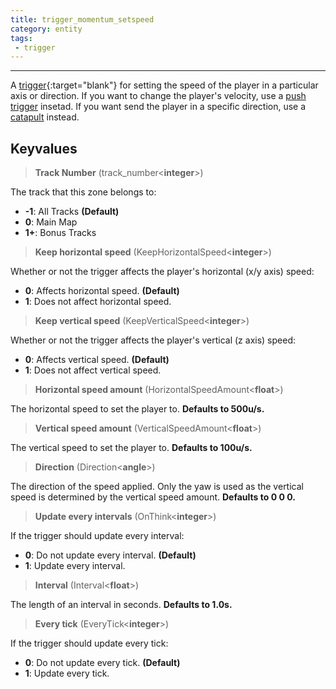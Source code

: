 ```yaml
---
title: trigger_momentum_setspeed
category: entity
tags:
 - trigger
---
```



----


A [trigger](https://developer.valvesoftware.com/wiki/Triggers){:target="blank"} for setting the speed of the player in a particular axis or direction.
If you want to change the player's velocity, use a [push trigger](/entity/trigger_momentum_push/) insetad.
If you want send the player in a specific direction, use a [catapult](/entity/trigger_momentum_catapult/) instead.


## Keyvalues

>**Track Number** (track_number&lt;**integer**&gt;)

The track that this zone belongs to:

 - **-1**: All Tracks **(Default)**
 - **0**: Main Map
 - **1+**: Bonus Tracks

>**Keep horizontal speed** (KeepHorizontalSpeed&lt;**integer**&gt;)

 Whether or not the trigger affects the player's horizontal (x/y axis) speed:

  - **0**: Affects horizontal speed. **(Default)**
  - **1**: Does not affect horizontal speed.

>**Keep vertical speed** (KeepVerticalSpeed&lt;**integer**&gt;)

 Whether or not the trigger affects the player's vertical (z axis) speed:

  - **0**: Affects vertical speed. **(Default)**
  - **1**: Does not affect vertical speed.

>**Horizontal speed amount** (HorizontalSpeedAmount&lt;**float**&gt;)

 The horizontal speed to set the player to. **Defaults to 500u/s.**

>**Vertical speed amount** (VerticalSpeedAmount&lt;**float**&gt;)

 The vertical speed to set the player to. **Defaults to 100u/s.**

>**Direction** (Direction&lt;**angle**&gt;)

 The direction of the speed applied. Only the yaw is used as the vertical speed is determined by the vertical speed amount. **Defaults to 0 0 0.**

>**Update every intervals** (OnThink&lt;**integer**&gt;)

 If the trigger should update every interval:

  - **0**: Do not update every interval. **(Default)**
  - **1**: Update every interval.

>**Interval** (Interval&lt;**float**&gt;)

 The length of an interval in seconds. **Defaults to 1.0s.**

>**Every tick** (EveryTick&lt;**integer**&gt;)

 If the trigger should update every tick:

  - **0**: Do not update every tick. **(Default)**
  - **1**: Update every tick.
